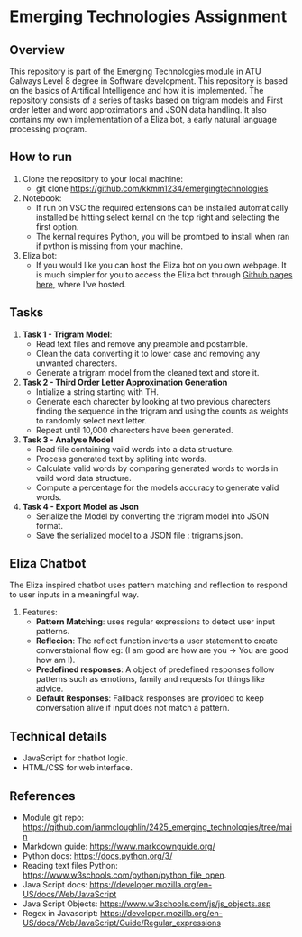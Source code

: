 # Emerging Technologies Assignment

## Overview
This repository is part of the Emerging Technologies module in ATU Galways Level 8 degree in Software development. This repository is based on the basics of Artifical Intelligence and how it is implemented. The repository consists of a series of tasks based on trigram models and First order letter and word approximations and JSON data handling. It also contains my own implementation of a Eliza bot, a early natural language processing program.

## How to run
1. Clone the repository to your local machine:
   - git clone https://github.com/kkmm1234/emergingtechnologies
3. Notebook:
   - If run on VSC the required extensions can be installed automatically installed be hitting select kernal on the top right and selecting the first option.
   - The kernal requires Python, you will be promtped to install when ran if python is missing from your machine.
5. Eliza bot:
   - If you would like you can host the Eliza bot on you own webpage. It is much simpler for you to access the Eliza bot through [Github pages here,](https://kkmm1234.github.io/emergingtechnologies/) where I've hosted.
   
## Tasks
1. **Task 1 - Trigram Model**:
   - Read text files and remove any preamble and postamble.
   - Clean the data converting it to lower case and removing any unwanted charecters.
   - Generate a trigram model from the cleaned text and store it.
2. **Task 2 - Third Order Letter Approximation Generation**
   - Intialize a string starting with TH.
   - Generate each charecter by looking at two previous charecters finding the sequence in the trigram and using the counts as weights to randomly select next letter.
   - Repeat until 10,000 charecters have been generated.
3. **Task 3 - Analyse Model**
   - Read file containing vaild words into a data structure.
   - Process generated text by spliting into words.
   - Calculate valid words by comparing generated words to words in vaild word data structure.
   - Compute a percentage for the models accuracy to generate valid words.
4. **Task 4 - Export Model as Json**
   - Serialize the Model by converting the trigram model into JSON format.
   - Save the serialized model to a JSON file : trigrams.json.
  
## Eliza Chatbot
The Eliza inspired chatbot uses pattern matching and reflection to respond to user inputs in a meaningful way.
1. Features:
   - **Pattern Matching**: uses regular expressions to detect user input patterns.
   - **Reflecion**: The reflect function inverts a user statement to create converstaional flow eg: (I am good are how are you -> You are good how am I).
   - **Predefined responses**: A object of predefined responses follow patterns such as emotions, family and requests for things like advice.
   - **Default Responses**: Fallback responses are provided to keep conversation alive if input does not match a pattern.

## Technical details
   - JavaScript for chatbot logic.
   - HTML/CSS for web interface.

## References 
- Module git repo: https://github.com/ianmcloughlin/2425_emerging_technologies/tree/main
- Markdown guide: https://www.markdownguide.org/
- Python docs: https://docs.python.org/3/
- Reading text files Python: https://www.w3schools.com/python/python_file_open.
- Java Script docs: https://developer.mozilla.org/en-US/docs/Web/JavaScript
- Java Script Objects: https://www.w3schools.com/js/js_objects.asp
- Regex in Javascript: https://developer.mozilla.org/en-US/docs/Web/JavaScript/Guide/Regular_expressions





